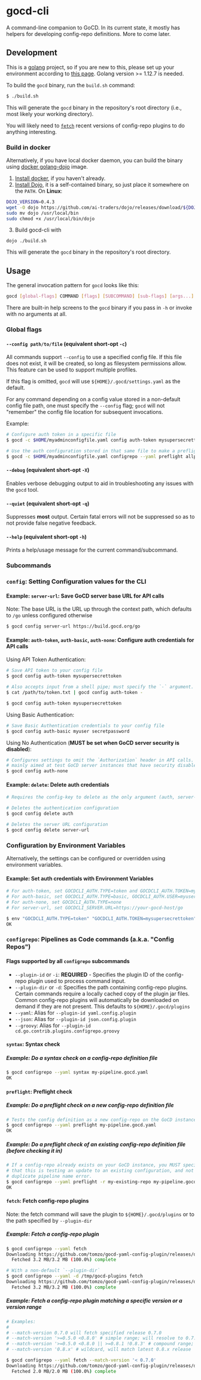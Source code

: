 # gocd-cli

A command-line companion to GoCD. In its current state, it mostly has helpers for developing config-repo definitions. More to come later.

## Development

This is a [golang](https://golang.org/) project, so if you are new to this, please set up your environment according to [this page](https://golang.org/doc/code.html#Workspaces).
Golang version >= 1.12.7 is needed.

To build the `gocd` binary, run the `build.sh` command:

```bash
$ ./build.sh
```

This will generate the `gocd` binary in the repository's root directory (i.e., most likely your working directory).

You will likely need to [`fetch`](#fetch-fetch-config-repo-plugins) recent versions of config-repo plugins to do anything interesting.

### Build in docker

Alternatively, if you have local docker daemon, you can build the binary using [docker golang-dojo](https://github.com/kudulab/docker-golang-dojo) image.

1. [Install docker](https://docs.docker.com/install/), if you haven't already.
2. [Install Dojo](https://github.com/ai-traders/dojo#installation), it is a self-contained binary, so just place it somewhere on the `PATH`.
On **Linux**:
```bash
DOJO_VERSION=0.4.3
wget -O dojo https://github.com/ai-traders/dojo/releases/download/${DOJO_VERSION}/dojo_linux_amd64
sudo mv dojo /usr/local/bin
sudo chmod +x /usr/local/bin/dojo
```
3. Build gocd-cli with
```
dojo ./build.sh
```
This will generate the `gocd` binary in the repository's root directory.

## Usage

The general invocation pattern for `gocd` looks like this:

```bash
gocd [global-flags] COMMAND [flags] [SUBCOMMAND] [sub-flags] [args...]
```

There are built-in help screens to the `gocd` binary if you pass in `-h` or invoke with no arguments at all.

### Global flags

#### `--config path/to/file` (equivalent short-opt `-c`)

All commands support `--config` to use a specified config file. If this file does not exist, it will be created, so long as filesystem permissions allow. This feature can be used to support multiple profiles.

If this flag is omitted, `gocd` will use `${HOME}/.gocd/settings.yaml` as the default.

For any command depending on a config value stored in a non-default config file path, one must specify the `--config` flag; `gocd` will not "remember" the config file location for subsequent invocations.

Example:

```bash
# Configure auth token in a specific file
$ gocd -c $HOME/myadminconfigfile.yaml config auth-token mysupersecrettoken

# Use the auth configuration stored in that same file to make a preflight API call to GoCD
$ gocd -c $HOME/myadminconfigfile.yaml configrepo --yaml preflight allpipelines.gocd.yaml
```

#### `--debug` (equivalent short-opt `-X`)

Enables verbose debugging output to aid in troubleshooting any issues with the `gocd` tool.

#### `--quiet` (equivalent short-opt `-q`)

Suppresses **most** output. Certain fatal errors will not be suppressed so as to not provide false negative feedback.

#### `--help` (equivalent short-opt `-h`)

Prints a help/usage message for the current command/subcommand.

### Subcommands

### `config`: Setting Configuration values for the CLI
#### Example: `server-url`: Save GoCD server base URL for API calls

Note: The base URL is the URL up through the context path, which defaults to `/go` unless configured otherwise

```bash
$ gocd config server-url https://build.gocd.org/go
```

#### Example: `auth-token`, `auth-basic`, `auth-none`: Configure auth credentials for API calls

Using API Token Authentication:

```bash
# Save API token to your config file
$ gocd config auth-token mysupersecrettoken

# Also accepts input from a shell pipe; must specify the `-` argument.
$ cat /path/to/token.txt | gocd config auth-token -

$ gocd config auth-token mysupersecrettoken
```

Using Basic Authentication:

```bash
# Save Basic Authentication credentials to your config file
$ gocd config auth-basic myuser secretpassword
```

Using No Authentication (**MUST be set when GoCD server security is disabled**):

```bash
# Configures settings to omit the `Authorization` header in API calls. This os
# mainly aimed at test GoCD server instances that have security disabled.
$ gocd config auth-none
```

#### Example: `delete`: Delete auth credentials

```bash
# Requires the config-key to delete as the only argument (auth, server-url)

# Deletes the authentication configuration
$ gocd config delete auth

# Deletes the server URL configuration
$ gocd config delete server-url
```

### Configuration by Environment Variables

Alternatively, the settings can be configured or overridden using environment variables.

#### Example: Set auth credentials with Environment Variables

```bash
# For auth-token, set GOCDCLI_AUTH.TYPE=token and GOCDCLI_AUTH.TOKEN=mysupersecrettoken
# For auth-basic, set GOCDCLI_AUTH.TYPE=basic, GOCDCLI_AUTH.USER=myuser, amd GOCDCLI_AUTH.PASSWORD=mysupersecretpasswd
# For auth-none, set GOCDCLI_AUTH.TYPE=none
# For server-url, set GOCDCLI_SERVER.URL=https://your-gocd-host/go

$ env "GOCDCLI_AUTH.TYPE=token" "GOCDCLI_AUTH.TOKEN=mysupersecrettoken" gocd configrepo --yaml preflight my-pipeline.gocd.yaml
OK
```

### `configrepo`: Pipelines as Code commands (a.k.a. "Config Repos")

#### Flags supported by all `configrepo` subcommands

* `--plugin-id` or `-i`: **REQUIRED** - Specifies the plugin ID of the config-repo plugin used to process command input.
* `--plugin-dir` or `-d`: Specifies the path containing config-repo plugins. Certain commands require a locally cached copy of the plugin jar files. Common config-repo plugins will automatically be downloaded on demand if they are not present. This defaults to `${HOME}/.gocd/plugins`
* `--yaml`: Alias for `--plugin-id yaml.config.plugin`
* `--json`: Alias for `--plugin-id json.config.plugin`
* `--groovy`: Alias for `--plugin-id cd.go.contrib.plugins.configrepo.groovy`

#### `syntax`: Syntax check
##### Example: Do a syntax check on a config-repo definition file

```bash
$ gocd configrepo --yaml syntax my-pipeline.gocd.yaml
OK
```

#### `preflight`: Preflight check
##### Example: Do a preflight check on a new config-repo definition file

```bash
# Tests the config definition as a new config-repo on the GoCD instance before committing and pushing upstream
$ gocd configrepo --yaml preflight my-pipeline.gocd.yaml
OK
```

##### Example: Do a preflight check of an existing config-repo definition file (before checking it in)

```bash
# If a config-repo already exists on your GoCD instance, you MUST specify `--repo-id YOUR_REPO_ID` (short-opt `-r`) to indicate to GoCD
# that this is testing an update to an existing configuration, and not testing a new configuration; otherwise, GoCD may report a
# duplicate pipeline name error.
$ gocd configrepo --yaml preflight -r my-existing-repo my-pipeline.gocd.yaml
OK
```

#### `fetch`: Fetch config-repo plugins

Note: the fetch command will save the plugin to `${HOME}/.gocd/plugins` or to the path specified by `--plugin-dir`

##### Example: Fetch a config-repo plugin

```bash
$ gocd configrepo --yaml fetch
Downloading https://github.com/tomzo/gocd-yaml-config-plugin/releases/download/0.9.0/yaml-config-plugin-0.9.0.jar
  Fetched 3.2 MB/3.2 MB (100.0%) complete

# With a non-default `--plugin-dir`
$ gocd configrepo --yaml -d /tmp/gocd-plugins fetch
Downloading https://github.com/tomzo/gocd-yaml-config-plugin/releases/download/0.9.0/yaml-config-plugin-0.9.0.jar
  Fetched 3.2 MB/3.2 MB (100.0%) complete

```

##### Example: Fetch a config-repo plugin matching a specific version or a version range

```bash
# Examples:
#
# --match-version 0.7.0 will fetch specified release 0.7.0
# --match-version '>=0.5.0 <0.8.0' # simple range; will resolve to 0.7.0
# --match-version '>=0.5.0 <0.8.0 || >=0.8.1 !0.8.3' # compound range; will resolve to 0.8.2
# --match-version '0.8.x' # wildcard, will match latest 0.8.x release

$ gocd configrepo --yaml fetch --match-version '< 0.7.0'
Downloading https://github.com/tomzo/gocd-yaml-config-plugin/releases/download/0.6.2/yaml-config-plugin-0.6.2.jar
  Fetched 2.0 MB/2.0 MB (100.0%) complete
```
